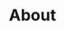 ---
layout: about
title: About
permalink: /

data:
  sections:
    - title: Andreas Wilcox
      paragraphs:
        - "Hello! I'm an enthusiastic tech nerd who loves coding, game development, 3D modelling and 3D printing. I love anything creative and I have too many ideas and projects than is feasible to finish."
        - "I'm also the founder of Anwilc, a company dedicated to consulting and project development in the previously mentioned categories. It's essentially the business extension of myself."
        - "Below is a summary of the different things that occupy my time. Occasionally I write blog posts about whatever I'm doing or what I've created."
      sideImages:
        - url: /images/about/me.png

    - title: Programming
      paragraphs:
        - "Coding has been my creative outlet for a long time and I've find that it is such a fun way of creating functionality out of a few lines of text. Either on my own projects and games or on professional software for various different customers."
        - "I started out with creating desktop applications in C# or C++ but I've pivoted slightly towards web development in recent times which means Typescript, Node, Angular or Vue combined with hosting using Nginx and Docker."
        - "As a consultant I've previously worked with companies such as Epiroc, CAB Group, Emberlink and Mjukvarufabriken where I've worked on both desktop and web applications. I've also worked on number of my own applications where the ones I'm most proud of are Camp Explorer and Leitner Calendar."
        - "<h4><a href='https://github.com/SvDvorak/CampExplorer'>Camp Explorer</a></h4>"
        - "A search tool I created after finding it difficult to filter music on Bandcamp by combinations of different genres. It was built using Javascript and Angular for the frontend with Docker, Node and Elasticsearch for the backend."
        - "<h4><a href='https://github.com/SvDvorak/LeitnerCalendar'>Leitner Calendar</a></h4>"
        - "A simple page just for keeping track of which Leitner cards to review each day, made using Vue.js hosted using Nginx and Docker."
      sideImages:
        - url: /images/about/camp_explorer_crop.png
        - url: /images/about/leitner_calendar_crop.png

    - title: Game development
      paragraphs:
      - "Playing and creating games in some form or another has always been a passion of mine. From making levels in Duke Nukem 3D to making small odd games in Unity, I just love creating interactivity and testing out new ideas."
      - "I make them part time when I'm not doing my main job of coding and over the years I've built up a small library of games. All of them are free to play since I haven't finished anything to a level that I would actually ask money for it."
      - "In general I prefer working in 3D using Unity and Blender with Photoshop for textures but I've grown to like FNA and previously I've worked with Adventure Game Studio & Craft Studio."
      - "Check out the different games I’ve made at <a href='https://itch.io/profile/svdvorak'>itch.io</a>."
      sideImages:
        - url: /images/about/city_generation_stroll_crop.png
        - url: /images/about/screenshot_1_crop.png
      bottomImages:
        - url: /images/about/AMazeBoss_clouds_crop.png
        - url: /images/about/low_res_look_shader_crop.png
        - url: /images/about/Debouncer_crop.png
        - url: /images/about/AlidaOfArx_Screenshot_crop.jpg
    - title: 3D printing
      paragraphs:
      - "Since early 2018 I’ve delved deep into the world of 3D printing, owning my own Original Prusa i3 MK3 printer."
      - "At the start I mostly printed other peoples models but I've started making a few of my own designs. Finding things I can improve in my surrounding with a simple model and print is incredibly satisfying."
      - "Already knowing 3D modelling from game development helped alot and I've started getting into Constructive Solid Geometry. And in late 2018 I did a smaller prototype print run for Suzuki Wire in Örebro."
      - "I’m open for helping companies both design and print prototypes or limited run items. I can both be part of the design process or just take a modell and print it in whatever material the customers want."
      - "To see several of my own designs and different items I’ve printed check out my <a href='https://www.thingiverse.com/SvDvorak'>Thingiverse page</a>."
      sideImages:
        - url: /images/about/printer_stack_crop.jpg
        - url: /images/about/IMG_20181223_001625_crop.jpg
        - url: /images/about/IMG_20181011_125823_crop.jpg
      bottomImages:
        - url: /images/about/IMG_20181001_145619_crop.jpg
        - url: /images/about/IMG_20190410_100429_crop.jpg
---